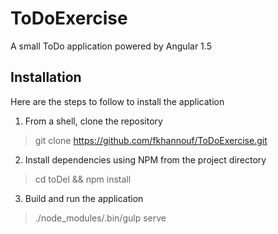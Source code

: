 # ToDoExercise

A small ToDo application powered by Angular 1.5

## Installation

Here are the steps to follow to install the application

1. From a shell, clone the repository
> git clone https://github.com/fkhannouf/ToDoExercise.git

2. Install dependencies using NPM from the project directory
> cd toDel && npm install

3. Build and run the application
> ./node_modules/.bin/gulp serve

